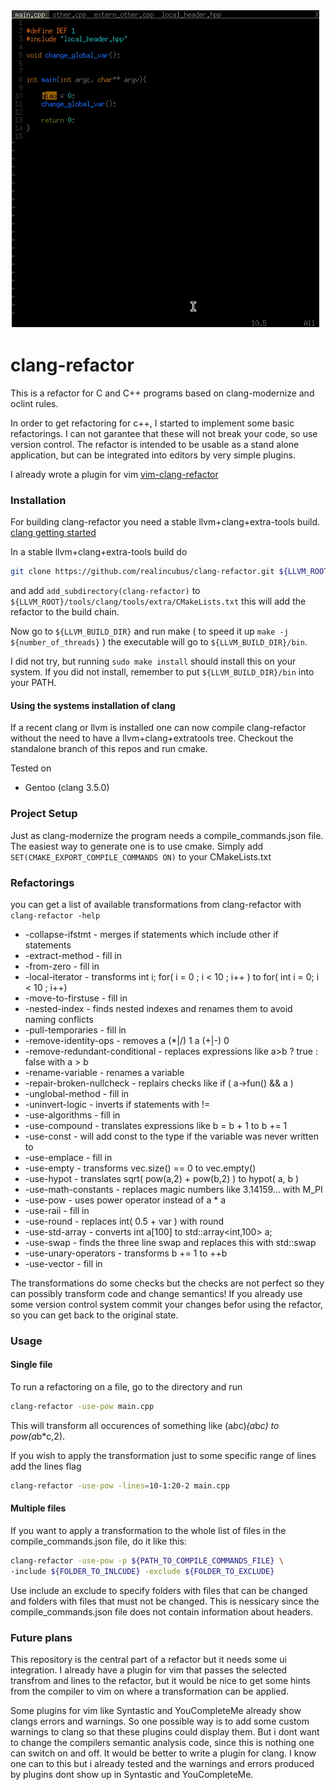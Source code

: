 ![screen cast of a vi session using clang-refactor](screencast.gif)

clang-refactor 
==============

This is a refactor for C and C++ programs based on clang-modernize and oclint rules.

In order to get refactoring for c++, I started to implement some basic refactorings.
I can not garantee that these will not break your code, so use version control.
The refactor is intended to be usable as a stand alone application,
but can be integrated into editors by very simple plugins. 

I already wrote a plugin for vim
[vim-clang-refactor](https://github.com/realincubus/vim-clang-refactor)

### Installation

For building clang-refactor you need a stable llvm+clang+extra-tools build.
[clang getting started](http://clang.llvm.org/get_started.html)

In a stable llvm+clang+extra-tools build do
```sh
git clone https://github.com/realincubus/clang-refactor.git ${LLVM_ROOT}/tools/clang/tools/extra/clang-refactor
``` 

and add `add_subdirectory(clang-refactor)` to `${LLVM_ROOT}/tools/clang/tools/extra/CMakeLists.txt`
this will add the refactor to the build chain.

Now go to `${LLVM_BUILD_DIR}` and run make ( to speed it up `make -j ${number_of_threads}` )
the executable will go to `${LLVM_BUILD_DIR}/bin`.

I did not try, but running `sudo make install` should install this on your system.
If you did not install, remember to put `${LLVM_BUILD_DIR}/bin` into your PATH.

#### Using the systems installation of clang
If a recent clang or llvm is installed one can now compile clang-refactor without the need to have a llvm+clang+extratools tree.
Checkout the standalone branch of this repos and run cmake.

Tested on 
  - Gentoo (clang 3.5.0)


### Project Setup

Just as clang-modernize the program needs a compile_commands.json file.
The easiest way to generate one is to use cmake.
Simply add `SET(CMAKE_EXPORT_COMPILE_COMMANDS ON)` to your CMakeLists.txt

### Refactorings

you can get a list of available transformations from clang-refactor with `clang-refactor -help`

-  -collapse-ifstmt              - merges if statements which include other if statements
-  -extract-method               - fill in
-  -from-zero                    - fill in
-  -local-iterator               - transforms int i; for( i = 0 ; i < 10 ; i++ ) to for( int i = 0; i < 10 ; i++) 
-  -move-to-firstuse             - fill in
-  -nested-index                 - finds nested indexes and renames them to avoid naming conflicts
-  -pull-temporaries             - fill in
-  -remove-identity-ops          - removes a (*|/) 1 a (+|-) 0
-  -remove-redundant-conditional - replaces expressions like a>b ? true : false with a > b 
-  -rename-variable              - renames a variable 
-  -repair-broken-nullcheck      - replairs checks like if ( a->fun() && a ) 
-  -unglobal-method              - fill in
-  -uninvert-logic               - inverts if statements with != 
-  -use-algorithms               - fill in
-  -use-compound                 - translates expressions like b = b + 1 to b += 1 
-  -use-const                    - will add const to the type if the variable was never written to
-  -use-emplace                  - fill in
-  -use-empty                    - transforms vec.size() == 0 to vec.empty()
-  -use-hypot                    - translates sqrt( pow(a,2) + pow(b,2) ) to hypot( a, b ) 
-  -use-math-constants           - replaces magic numbers like 3.14159... with M_PI 
-  -use-pow                      - uses power operator instead of a * a
-  -use-raii                     - fill in
-  -use-round                    - replaces int( 0.5 + var ) with round
-  -use-std-array                - converts int a[100] to std::array<int,100> a;
-  -use-swap                     - finds the three line swap and replaces this with std::swap
-  -use-unary-operators          - transforms b += 1 to ++b
-  -use-vector                   - fill in

The transformations do some checks but the checks are not perfect so 
they can possibly transform code and change semantics! 
If you already use some version control system commit your changes befor using the refactor,
so you can get back to the original state.


### Usage

#### Single file
To run a refactoring on a file, go to the directory and run 
```sh
clang-refactor -use-pow main.cpp
```
This will transform all occurences of something like (a*b*c)*(a*b*c) to pow(a*b*c,2).

If you wish to apply the transformation just to some specific range of lines add the lines flag

```sh
clang-refactor -use-pow -lines=10-1:20-2 main.cpp
```

#### Multiple files

If you want to apply a transformation to the whole list of files in the compile_commands.json file,
do it like this:

```sh
clang-refactor -use-pow -p ${PATH_TO_COMPILE_COMMANDS_FILE} \
-include ${FOLDER_TO_INLCUDE} -exclude ${FOLDER_TO_EXCLUDE} 
```

Use include an exclude to specify folders with files that can be changed 
and folders with files that must not be changed. This is nessicary since the compile_commands.json file
does not contain information about headers.

### Future plans

This repository is the central part of a refactor but it needs some ui integration. 
I already have a plugin for vim that passes the selected transfrom and lines to the refactor,
but it would be nice to get some hints from the compiler to vim on where a transformation can be applied.

Some plugins for vim like Syntastic and YouCompleteMe already show clangs errors and warnings.
So one possible way is to add some custom warnings to clang so that these plugins could display them.
But i dont want to change the compilers semantic analysis code, since this is nothing one can switch on and off.
It would be better to write a plugin for clang.
I know one can to this but i already tested and the warnings and errors produced by plugins dont show up in 
Syntastic and YouCompleteMe.



















